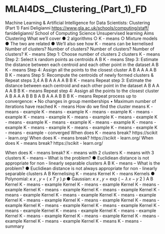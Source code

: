 # MLAI4DS__Clustering_(Part_1)_FD

Machine Learning & Artificial  Intelligence for Data  Scientists: Clustering (Part 1)  Fani Deligianni  https://www.gla.ac.uk/schools/computing/staff/ fanideligianni/  School of Computing Science
Unsupervised learning
Aims
Clustering
What we’ll cover  ●   2   algorithms  ○   K - means  ○   Mixture models  ●   The   two   are   related  ●   We’ll   also   see   how   K - means   can   be   kernelised
Number of clusters?
Number of clusters?
Number of clusters?
Number of clusters?
K - means  Step 1:  Choose number of clusters  2 clusters
K - means  Step 2:  Select k random  points as centroids  A  B
K - means  Step 3:  Estimate the distance  between each centroid  and each other point  in the dataset  A  B
K - means  Step 4:  Assign all the points  to the closest cluster  A  B  A  A   A  A   B  B
K - means  Step 5:  Recompute the  centroids of newly  formed clusters &  Repeat steps 3,4  A  B  A  A   A  A   B  B
K - means  Repeat step 3:  Estimate the distance  between each centroid  and each other point  in the dataset  A  B  A  A   A  A   B  B
K - means  Repeat step 4:  Assign all the points  to the closest cluster  A  B  A  A   A  B   B  B
A  B  A  A   A  B   B  B  K - means  Repeat process up to convergence:  •   No changes in group  memberships  •   Maximum number of iterations  have reached
K - means
How do we find the cluster means
K - means   -   example
K - means   -   example
K - means   -   example
K - means   -   example
K - means   -   example
K - means   -   example
K - means   -   example
K - means   -   example
K - means   -   example
K - means   -   example
K - means   -   example
K - means   -   example
K - means   -   example
K - means   -   example
K - means   -   example   -   converged
When does K - means break?  https://scikit - learn.org/
When does K - means break?  https://scikit - learn.org/
When does K - means break?  https://scikit - learn.org/

When does K - means break?
K - means with 2 clusters
K - means with 3 clusters
K - means   –   What is the problem?  ●   Euclidiean distance is not  appropriate   for   non - linearly  separable   clusters  A  B
K - means   –   What is the problem?  ●   Euclidiean distance is not  always   appropriate   for   non -  linearly   separable   clusters  A  B
Kernelising K - means
Kernel K -  means
Kernels  ●   Polynomial:  𝜅   𝑥 ,   𝑦   =   ( 𝑥 𝑇 𝑦 ) 𝑝  ●   Gaussian:  𝜅   𝑥 ,   𝑦   =   exp ( − 𝜆   𝑥   −   𝑦   2 )  A  B
Kernel K - means   -   example
Kernel K - means   -   example
Kernel K - means   -   example
Kernel K - means   -   example
Kernel K - means   -   example
Kernel K - means   -   example
Kernel K - means   -   example
Kernel K - means   -   example
Kernel K - means   -   example
Kernel K - means   -   example
Kernel K - means   -   example
Kernel K - means   -   example
Kernel K - means   -   example
Kernel K - means   -   example
Kernel K - means   -   example
Kernel K - means   -   example
Kernel K - means   -   example
Kernel K - means   -   example
Kernel K - means   -   example
Kernel K - means   -   example
Kernel K - means
K - means   -   summary
